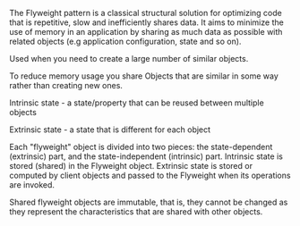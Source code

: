 The Flyweight pattern is a classical structural solution for optimizing code that is repetitive, slow and inefficiently shares data. It aims to minimize the use of memory in an application by sharing as much data as possible with related objects (e.g application configuration, state and so on).

Used when you need to create a large number of similar objects.

To reduce memory usage you share Objects that are similar in some way rather than creating new ones.

Intrinsic state - a state/property that can be reused between multiple objects

Extrinsic state - a state that is different for each object

Each "flyweight" object is divided into two pieces: the state-dependent (extrinsic) part, and the state-independent (intrinsic) part. Intrinsic state is stored (shared) in the Flyweight object. Extrinsic state is stored or computed by client objects and passed to the Flyweight when its operations are invoked.

Shared flyweight objects are immutable, that is, they cannot be changed as they represent the characteristics that are shared with other objects.

